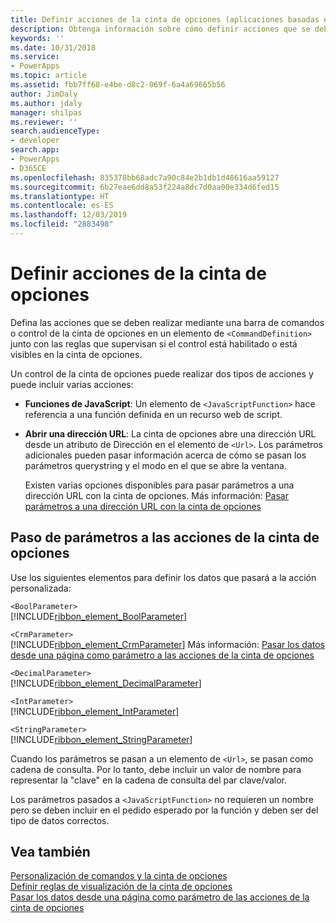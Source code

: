 ```yaml
---
title: Definir acciones de la cinta de opciones (aplicaciones basadas en modelos) | Microsoft Docs
description: Obtenga información sobre cómo definir acciones que se deben realizar mediante una barra de comandos o control de la cinta de opciones en un elemento <CommandDefinition> junto con las reglas que supervisan si el control está habilitado o está visible en la cinta de opciones.
keywords: ''
ms.date: 10/31/2018
ms.service:
- PowerApps
ms.topic: article
ms.assetid: fbb7ff68-e4be-d8c2-069f-6a4a69665b56
author: JimDaly
ms.author: jdaly
manager: shilpas
ms.reviewer: ''
search.audienceType:
- developer
search.app:
- PowerApps
- D365CE
ms.openlocfilehash: 835378bb68adc7a90c84e2b1db1d48616aa59127
ms.sourcegitcommit: 6b27eae6dd8a53f224a8dc7d0aa00e334d6fed15
ms.translationtype: HT
ms.contentlocale: es-ES
ms.lasthandoff: 12/03/2019
ms.locfileid: "2883498"
---
```

# <a name="define-ribbon-actions"></a>Definir acciones de la cinta de opciones

<!-- https://docs.microsoft.com/dynamics365/customer-engagement/developer/customize-dev/define-ribbon-actions -->

Defina las acciones que se deben realizar mediante una barra de comandos o control de la cinta de opciones en un elemento de `<CommandDefinition>` junto con las reglas que supervisan si el control está habilitado o está visibles en la cinta de opciones.  
  
 Un control de la cinta de opciones puede realizar dos tipos de acciones y puede incluir varias acciones:  
  
- **Funciones de JavaScript**: Un elemento de `<JavaScriptFunction>` hace referencia a una función definida en un recurso web de script.  
  
- **Abrir una dirección URL**: La cinta de opciones abre una dirección URL desde un atributo de Dirección en el elemento de `<Url>`. Los parámetros adicionales pueden pasar información acerca de cómo se pasan los parámetros querystring y el modo en el que se abre la ventana.  
  
     Existen varias opciones disponibles para pasar parámetros a una dirección URL con la cinta de opciones. Más información: [Pasar parámetros a una dirección URL con la cinta de opciones](pass-parameters-url-by-using-ribbon.md)  
  
## <a name="passing-parameters-to-ribbon-actions"></a>Paso de parámetros a las acciones de la cinta de opciones  

 Use los siguientes elementos para definir los datos que pasará a la acción personalizada:  
  
 `<BoolParameter>`  
[!INCLUDE[ribbon_element_BoolParameter](../../includes/ribbon-element-boolparameter.md)]
  
 `<CrmParameter>`  
 [!INCLUDE[ribbon_element_CrmParameter](../../includes/ribbon-element-crmparameter.md)] Más información: [Pasar los datos desde una página como parámetro a las acciones de la cinta de opciones](/dynamics365/customer-engagement/developer/customize-dev/pass-dynamics-365-data-page-parameter-ribbon-actionsd)  <!-- TODO need to update the relevant link from the powerapps repo -->
  
 `<DecimalParameter>`  
 [!INCLUDE[ribbon_element_DecimalParameter](../../includes/ribbon-element-decimalparameter.md)]
  
 `<IntParameter>`  
 [!INCLUDE[ribbon_element_IntParameter](../../includes/ribbon-element-intparameter.md)]
  
 `<StringParameter>`  
 [!INCLUDE[ribbon_element_StringParameter](../../includes/ribbon-element-stringparameter.md)]
  
 Cuando los parámetros se pasan a un elemento de `<Url>`, se pasan como cadena de consulta. Por lo tanto, debe incluir un valor de nombre para representar la "clave" en la cadena de consulta del par clave/valor.  
  
 Los parámetros pasados a `<JavaScriptFunction>` no requieren un nombre pero se deben incluir en el pedido esperado por la función y deben ser del tipo de datos correctos.  
  
## <a name="see-also"></a>Vea también  

 [Personalización de comandos y la cinta de opciones](customize-commands-ribbon.md)   
 [Definir reglas de visualización de la cinta de opciones](define-ribbon-display-rules.md)   
 [Pasar los datos desde una página como parámetro de las acciones de la cinta de opciones](/dynamics365/customer-engagement/developer/customize-dev/pass-dynamics-365-data-page-parameter-ribbon-actionsd)  
<!-- TODO need to update the relevant link from the powerapps repo-->

